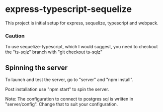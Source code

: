 # express-typescript-sequelize
This project is initial setup for express, sequelize, typescript and webpack.

### Caution

To use sequelize-typescript, which I would suggest, you need to checkout the "ts-sqlz" branch with "git checkout ts-sqlz"

## Spinning the server

To launch and test the server, go to "server" and "npm install".

Post installation use "npm start" to spin the server.

Note: The configuration to connect to postgres sql is wriiten in "server/config". Change that to suit your configuration.
